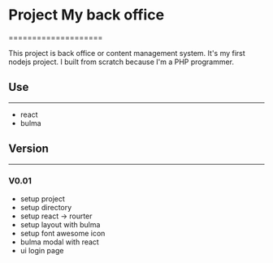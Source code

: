 # Project My back office 
====================

This project is back office or content management system.
It's my first nodejs project.
I built from scratch because I'm a PHP programmer.

## Use
-------------
- react
- bulma

## Version
-------------

### V0.01
- setup project
- setup directory
- setup react -> rourter
- setup layout with bulma
- setup font awesome icon
- bulma modal with react
- ui login page